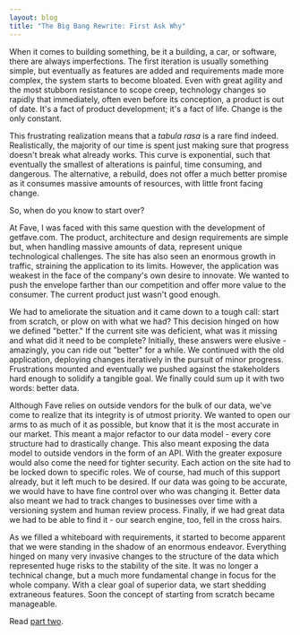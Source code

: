 ```yaml
---
layout: blog
title: "The Big Bang Rewrite: First Ask Why"
---
```

When it comes to building something, be it a building, a car, or software, there are always imperfections. The first iteration is usually something simple, but eventually as features are added and requirements made more complex, the system starts to become bloated. Even with great agility and the most stubborn resistance to scope creep, technology changes so rapidly that immediately, often even before its conception, a product is out of date. It's a fact of product development; it's a fact of life. Change is the only constant.

This frustrating realization means that a _tabula rasa_ is a rare find indeed. Realistically, the majority of our time is spent just making sure that progress doesn't break what already works. This curve is exponential, such that eventually the smallest of alterations is painful, time consuming, and dangerous. The alternative, a rebuild, does not offer a much better promise as it consumes massive amounts of resources, with little front facing change.

So, when do you know to start over?

At Fave, I was faced with this same question with the development of getfave.com. The product, architecture and design requirements are simple but, when handling massive amounts of data, represent unique technological challenges. The site has also seen an enormous growth in traffic, straining the application to its limits. However, the application was weakest in the face of the company's own desire to innovate. We wanted to push the envelope farther than our competition and offer more value to the consumer. The current product just wasn't good enough.

We had to ameliorate the situation and it came down to a tough call: start from scratch, or plow on with what we had? This decision hinged on how we defined "better." If the current site was deficient, what was it missing and what did it need to be complete? Initially, these answers were elusive - amazingly, you can ride out "better" for a while. We continued with the old application, deploying changes iteratively in the pursuit of minor progress. Frustrations mounted and eventually we pushed against the stakeholders hard enough to solidify a tangible goal. We finally could sum up it with two words: better data.

Although Fave relies on outside vendors for the bulk of our data, we've come to realize that its integrity is of utmost priority. We wanted to open our arms to as much of it as possible, but know that it is the most accurate in our market. This meant a major refactor to our data model - every core structure had to drastically change. This also meant exposing the data model to outside vendors in the form of an API. With the greater exposure would also come the need for tighter security. Each action on the site had to be locked down to specific roles. We of course, had much of this support already, but it left much to be desired. If our data was going to be accurate, we would have to have fine control over who was changing it. Better data also meant we had to track changes to businesses over time with a versioning system and human review process. Finally, if we had great data we had to be able to find it - our search engine, too, fell in the cross hairs.

As we filled a whiteboard with requirements, it started to become apparent that we were standing in the shadow of an enormous endeavor. Everything hinged on many very invasive changes to the structure of the data which represented huge risks to the stability of the site. It was no longer a technical change, but a much more fundamental change in focus for the whole company. With a clear goal of superior data, we start shedding extraneous features. Soon the concept of starting from scratch became manageable.

Read [part two][1].

[1]: /2009/12/13/the-big-bang-rewrite-part-2-api-first.html
